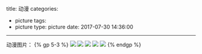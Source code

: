 title: 动漫
categories:
  - picture
tags:
  - picture
type: picture
date: 2017-07-30 14:36:00
---
动漫图片：
{% gp 5-3 %}
![](http://oisa91ton.bkt.clouddn.com/2017-08-01_chinajoy1.jpg)
![](http://oisa91ton.bkt.clouddn.com/2017-08-01_chinajoy2.jpg)
![](http://oisa91ton.bkt.clouddn.com/2017-08-01_chinajoy3.jpg)
![](http://oisa91ton.bkt.clouddn.com/2017-08-01_chinajoy4.jpg)
![](http://oisa91ton.bkt.clouddn.com/2017-08-01_chinajoy5.jpg)
{% endgp %}

